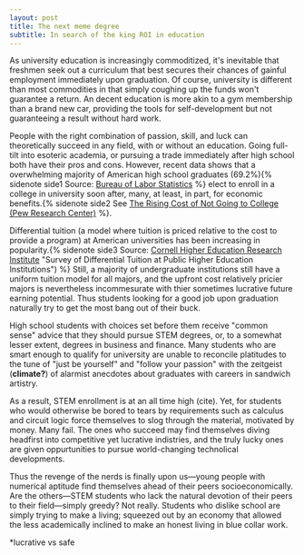 ```yaml
---
layout: post
title: The next meme degree
subtitle: In search of the king ROI in education
---
```


As university education is increasingly commoditized, it's inevitable that freshmen seek out a curriculum that best secures their chances of gainful employment immediately upon graduation. Of course, university is different than most commodities in that simply coughing up the funds won't guarantee a return. An decent education is more akin to a gym membership than a brand new car, providing the tools for self-development but not guaranteeing a result without hard work.

People with the right combination of passion, skill, and luck can theoretically succeed in any field, with or without an education. Going full-tilt into esoteric academia, or pursuing a trade immediately after high school both have their pros and cons. However, recent data shows that a overwhelming majority of American high school graduates (69.2%){% sidenote side1 Source: [Bureau of Labor Statistics](http://www.bls.gov/news.release/hsgec.nr0.htm "Post-Secondary Enrollment") %} elect to enroll in a college in university soon after, many, at least, in part, for economic benefits.{% sidenote side2 See [The Rising Cost of Not Going to College (Pew Research Center)](http://www.pewsocialtrends.org/2014/02/11/the-rising-cost-of-not-going-to-college/ "Post-Secondary Enrollment") %}.

[//]: # (College enrollment: http://archive.is/vB0kk)
[//]: # (The Rising Cost...: http://archive.is/de89e)

Differential tuition (a model where tuition is priced relative to the cost to provide a program) at American universities has been increasing in popularity.{% sidenote side3 Source: [Cornell Higher Education Research Institute](https://www.ilr.cornell.edu/sites/ilr.cornell.edu/files/2011%20Survey%20of%20Differential%20Tuition%20at%20Public%20Higher%20Education%20Institutions.pdf) "Survey of Differential Tuition at Public Higher Education Institutions") %} Still, a majority of undergraduate institutions still have a uniform tuition model for all majors, and the upfront cost relatively pricier majors is nevertheless incommesurate with thier sometimes lucrative future earning potential. Thus students looking for a good job upon graduation naturally try to get the most bang out of their buck.

High school students with choices set before them receive "common sense" advice that they should pursue STEM degrees, or, to a somewhat lesser extent, degrees in business and finance. Many students who are smart enough to qualify for university are unable to reconcile platitudes to the tune of "just be yourself" and "follow your passion" with the zeitgeist (**climate?**) of alarmist anecdotes about graduates with careers in sandwich artistry. 

[//]: # (Cornell Study...: http://archive.is/de89e)

As a result, STEM enrollment is at an all time high (cite). Yet, for students who would otherwise be bored to tears by requirements such as calculus and circuit logic force themselves to slog through the material, motivated by money. Many fail. The ones who succeed may find themselves diving headfirst into competitive yet lucrative indistries, and the truly lucky ones are given oppurtunities to pursue world-changing technolical developments. 

Thus the revenge of the nerds is finally upon us—young people with numerical aptitude find themselves ahead of their peers socioeconomically. Are the others—STEM students who lack the natural devotion of their peers to their field—simply greedy? Not really. Students who dislike school are simply trying to make a living; squeezed out by an economy that allowed the less academically inclined to make an honest living in blue collar work. 






*lucrative vs safe